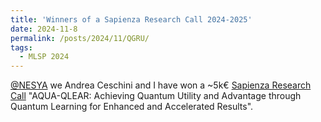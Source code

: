 ```yaml
---
title: 'Winners of a Sapienza Research Call 2024-2025'
date: 2024-11-8
permalink: /posts/2024/11/QGRU/
tags:
  - MLSP 2024
---
```


[@NESYA](https://github.com/NesyaLab) we Andrea Ceschini and I have won a ~5k€ [Sapienza Research Call](https://www.uniroma1.it/en/pagina/sapienza-research-calls) "AQUA-QLEAR: Achieving Quantum Utility and Advantage through Quantum Learning for Enhanced and Accelerated Results".
